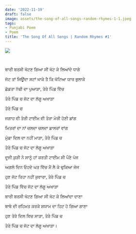 ```yaml
---
date: '2022-11-19'
draft: false
image: assets/the-song-of-all-songs-random-rhymes-1-1.jpeg
tags:
- Punjabi Poem
- Poem
title: 'The Song Of All Songs | Random Rhymes #1'
---
```

[![](https://blogger.googleusercontent.com/img/b/R29vZ2xl/AVvXsEh9Zk1UGD7eoXp_ZiwNhVhU6zwj9imu3gYipcxVg2RnKTAtAibLZXeyq-NL7-hpg9I62q4m0zW9v137hvks7celFeFtiH9eGoQuH9CdqFhDxnkQXo45Dj0nLh-MD7pfnAj4JpUgUcLbKd9a0nv5iaAJGp5RCXXjOMT9HzPUz1fwi_OaEMX-I6J7rr5nWw/w353-h235/dho.jpg)](https://blogger.googleusercontent.com/img/b/R29vZ2xl/AVvXsEh9Zk1UGD7eoXp_ZiwNhVhU6zwj9imu3gYipcxVg2RnKTAtAibLZXeyq-NL7-hpg9I62q4m0zW9v137hvks7celFeFtiH9eGoQuH9CdqFhDxnkQXo45Dj0nLh-MD7pfnAj4JpUgUcLbKd9a0nv5iaAJGp5RCXXjOMT9HzPUz1fwi_OaEMX-I6J7rr5nWw/s6000/dho.jpg)

  
 

ਬਾਰੀ ਬਰਸੀ ਖੱਟਣ ਗਿਆ ਸੀ ਖੱਟ ਕੇ ਲਿਆਂਦੇ ਧਾਗੇ

ਜੱਟ ਤਾਂ ਜਿਊਂਦਾ ਸਟਾਂ ਖਾਕੇ ਤੈ ਕਿ ਖੱਟਿਆ ਯਾਰ ਭੁਲਾਕੇ

ਛੱਡਤਾ ਨੱਢੀ ਦਾ ਪੁਆੜਾ, ਤੇਰੇ ਪਿੰਡ ਵਿੱਚ

ਤੇਰੇ ਪਿੰਡ ਚ ਜੱਟ ਦਾ ਲੱਗੂ ਅਖਾੜਾ

ਤੇਰੇ ਪਿੰਡ ਚ

  

ਜਗਾਹ ਵੀ ਤੇਰੀ ਟਾਈਮ ਵੀ ਤੇਰਾ ਮੇਰੀ ਹੋਣੀ ਡਾਂਗ

ਮਿਤਰਾਂ ਦਾ ਨਾਂ ਚਲਦਾ ਚਲਦਾ ਡਾਲਰਾਂ ਵਾਂਗ 

ਮੁੰਡਾ ਦਿਲ ਦਾ ਨਹੀਂ ਮਾੜਾ, ਤੇਰੇ ਪਿੰਡ ਚ

ਤੇਰੇ ਪਿੰਡ ਚ ਜੱਟ ਦਾ ਲੱਗੂ ਅਖਾੜਾ

  

ਦੂਜੀ ਕੁੜੀ ਨੇ ਸਾਨੂੰ ਹਾਂ ਕਰਤੀ ਟਾਈਮ ਸੀ ਪੌਣੇ ਪੰਜ

ਅਗਲੇ ਦਿਨ ਓਹਦੇ ਘਰ ਵਿੱਚ ਮੈਂ ਲੈ ਕੇ ਢੁਕਿਆ ਜੰਜ

ਹੁਣ ਜੱਟ ਰਿਹਾ ਨਹੀਂ ਕੁਵਾਰਾ, ਤੇਰੇ ਪਿੰਡ ਚ

ਤੇਰੇ ਪਿੰਡ ਵਿੱਚ ਜੱਟ ਦਾ ਲੱਗੂ ਅਖਾੜਾ

  

ਬਾਰੀ ਬਰਸੀ ਖੱਟਣ ਗਿਆ ਸੀ ਖੱਟ ਕੇ ਲਿਆਂਦਾ ਦਾਣਾ

ਬਾਬੇ ਦੀ ਰਹਿਮਤ ਕਰਕੇ ਸ਼ਯਾਮ ਦਾ ਹਿਟ ਹੋ ਗਿਆ ਗਾਣਾ

ਹੁਣ ਤੇਰੇ ਦਿਲ ਵਿਚ ਸਾੜਾ, ਤੇਰੇ ਪਿੰਡ ਚ

ਤੇਰੇ ਪਿੰਡ ਚ ਜੱਟ ਦਾ ਲੱਗੂ ਅਖਾੜਾ।